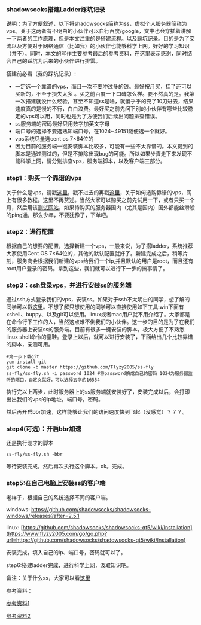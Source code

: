 ### shadowsocks搭建Ladder踩坑记录

说明：为了方便叙述，以下将shadowsocks简称为ss，虚拟个人服务器简称为vps。关于这两者有不明白的小伙伴可以自行百度/google，文中也会穿插着讲解一下两者的工作原理，但是本文注重的是搭建流程。以及踩坑记录。目的是为了交流以及方便对于网络通信（比如我）的小伙伴也能够科学上网。好好的学习知识（并不）。同时，本文的写作主要参考最后的参考资料，在这里表示感谢，同时结合自己的踩坑为后来的小伙伴进行排雷。

搭建前必看（我的踩坑记录）:

- 一定选一个靠谱的vps，而且一次不要冲过多的钱。最好按月买，挂了还可以买新的，不至于损失太多 。买之前百度一下口碑怎么样。要不然真的是。我第一次搭建就没什么经验，甚至不知道ss是啥，就傻乎乎的充了10刀进去，结果速度真的是慢的不行，白白浪费。最好买之前先问下别的小伙伴有哪些比较稳定的vps可以用，同时也是为了方便我们后续出问题排查错误。
- ss服务端的密码最好只用数字加英文字母
- 端口号的选择不要选熟知端口号，在1024~49151随便选一个就好。
- vps系统尽量选cent os 7$\times$64位的
- 因为目前的服务端一键安装脚本比较多，可能有一些不太靠谱的。本文提到的脚本是通过测试的，但是不排除出现bug的可能。所以如果步骤走下来发现不能科学上网，请分别排查vps，服务端脚本，以及客户端三部分。

### step1：购买一个靠谱的vps

关于什么是vps，请戳[这里]( https://en.wikipedia.org/wiki/Virtual_private_server )，戳不进去的再戳[这里](https://zhuanlan.zhihu.com/p/91785211)，关于如何选购靠谱的vps，网上有很多教程。这里不再赘述。当然大家可以购买之前先试用一下，或者只买一个月，然后用该[测试网站]( https://ping.chinaz.com/ )，如果待购买的服务器国内（尤其是国内）国外都能丝滑般的ping通，那么少年，不要犹豫了，下单吧。

### step2：进行配置

根据自己的想要的配置，选择新建一个vps，一般来说，为了搭ladder，系统推荐大家使用Cent OS 7$\times$64位的，其他的默认配置就好了。新建完成之后，稍等片刻，服务商会根据我们新建的vps给我们一个ip,并且默认的用户是root，而且还有root用户登录的密码。拿到这些，我们就可以进行下一步的搞事情了。

### step3：ssh登录vps，并进行安装ss的服务端

通过ssh方式登录我们的vps，安装ss。如果对于ssh不太明白的同学，想了解的同学可以戳[这里]( https://www.ruanyifeng.com/blog/2011/12/ssh_remote_login.html )。不想了解只想使用的同学可以直接使用如下工具:win下面有xshell、buppy、以及git可以使用。linux或者mac用户就不用介绍了。大家都是在命令行下工作的人，当然这点难不倒我们的小伙伴。这一步的目的是为了在我们的服务器上安装ss的服务端。目前有很多一键安装的脚本。极大方便了不熟悉linux shell命令的童鞋。登录上以后，就可以进行安装了，下面给出几个比较靠谱的脚本，亲测可用。

~~~shell
#第一步下载git
yum install git 
git clone -b master https://github.com/Flyzy2005/ss-fly
ss-fly/ss-fly.sh -i password 1024 #将password换成自己的密码 1024为服务器监听的端口，自定义就好，可以选择玄学的16554
~~~

执行完以上两步，此时服务器上的ss服务端就安装好了，安装完成以后，会打印出出我们的vps的ip地址，端口号，密码。

然后再开启bbr加速，这样能够让我们的访问速度快到飞起（没感觉）？？？。

### step4(可选)：开启bbr加速

还是执行刚才的脚本

~~~shell
ss-fly/ss-fly.sh -bbr
~~~

等待安装完成，然后再次执行这个脚本。ok。完成。

### step5:在自己电脑上安装ss的客户端

老样子，根据自己的系统选择不同的客户端。

windows:  https://github.com/shadowsocks/shadowsocks-windows/releases?after=2.5.1 

linux: [https://github.com/shadowsocks/shadowsocks-qt5/wiki/Installation](https://www.flyzy2005.com/go/go.php?url=https://github.com/shadowsocks/shadowsocks-qt5/wiki/Installation) 

安装完成，填入自己的ip、端口号，密码就可以了。

step6:搭建ladder完成，进行科学上网，汲取知识吧。

备注：关于什么ss，大家可以看[这里]( [https://bingtaoli.github.io/2016/11/23/shadowsocks%E5%AE%9E%E7%8E%B0%E5%8E%9F%E7%90%86/](https://bingtaoli.github.io/2016/11/23/shadowsocks实现原理/) )

参考资料：

[参考资料1](https://www.textarea.com/shadowsocks/shoubashou-jiao-ni-dajian-shadowsocks-kexue-shangwang-dajian-ss-fanqiang-935/?reply=733)

[参考资料2](https://wistbean.github.io/vultr-vps-bbr-ss.html)


